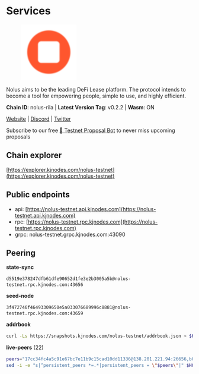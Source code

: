 # Services

<figure><img src="https://raw.githubusercontent.com/kj89/cosmos-images/main/logos/nolus.png" width="150" alt=""><figcaption></figcaption></figure>

Nolus aims to be the leading DeFi Lease platform. The protocol  intends to become a tool for empowering people, simple to use, and highly efficient.

**Chain ID**: nolus-rila | **Latest Version Tag**: v0.2.2 | **Wasm**: ON

[Website](https://www.nolus.io) | [Discord](https://discord.gg/nolus-protocol) | [Twitter](https://twitter.com/NolusProtocol)



Subscribe to our free [🤖 Testnet Proposal Bot](https://t.me/kjnodes_testnet_proposal_bot) to never miss upcoming proposals


## Chain explorer
[https://explorer.kjnodes.com/nolus-testnet](https://explorer.kjnodes.com/nolus-testnet)

## Public endpoints

* api: [https://nolus-testnet.api.kjnodes.com](https://nolus-testnet.api.kjnodes.com)
* rpc: [https://nolus-testnet.rpc.kjnodes.com](https://nolus-testnet.rpc.kjnodes.com)
* grpc: nolus-testnet.grpc.kjnodes.com:43090

## Peering

**state-sync**

```text
d5519e378247dfb61dfe90652d1fe3e2b3005a5b@nolus-testnet.rpc.kjnodes.com:43656
```

**seed-node**

```text
3f472746f46493309650e5a033076689996c8881@nolus-testnet.rpc.kjnodes.com:43659
```

**addrbook**
```bash
curl -Ls https://snapshots.kjnodes.com/nolus-testnet/addrbook.json > $HOME/.nolus/config/addrbook.json
```

**live-peers** (22)
```bash
peers="17cc34fc4a5c91e67bc7e11b9c15cad10dd11336@138.201.221.94:26656,b04b320e306ccd38b3da4d5ebc8099ceff452c65@178.63.8.245:61456,46e87e63ebfb628613a7c33ff69946ebd45fa510@176.99.142.180:36656,48283100d4cf8068dc16ef1b10aacf092303ec2f@65.109.85.170:47656,2fc6d24d1d77c34427ce7cbb24de5ee4d4debe7c@161.97.108.208:26656,ca83b6457bfce88d892646b6afb51165ec3e94d4@135.181.183.93:22656,79eea22837193c2b8e4d9ad1c633486f30faaa1c@144.76.27.79:56656,b0fa31de7a29b92b4c910cbafb2789626a1db8a9@65.108.9.164:20756,d71f6a702561b08023810464a96668045dbabd9e@95.214.55.25:26656,5c2a752c9b1952dbed075c56c600c3a79b58c395@195.3.220.135:27016,f9734a35578309156308f12eba510ef995de4769@165.22.111.173:20756,8b0b427b4567a7a66f05fab1146ee97b52ad7958@93.189.30.119:26656,33f4b7f56b6708526f0638162f020394de0ce5e9@65.21.229.33:28656,fcb82df30d2056c3af024fb389e173d683fe8229@65.108.105.48:19756,0760923eff6e1e890a55e3c3d6b1330d60c2f870@185.246.86.152:26656,b707384941f6ae2c291d7031b51771c470e3a686@65.108.9.230:28656,6c7df995fc208bf1e46b247eea141923868d9452@185.144.99.9:26656,73e55e512de96e81fa025463f1581daf64172f76@65.108.13.154:31656,d1dcddc63da6f43e2b8bcc824b17719f21d6c2b0@74.208.157.58:10656,5d323e4127ebf0c3139f3081765606e32052fa3e@65.109.92.148:26656,50d786a2d242839fe2bdb69bee694d7ffa455824@5.161.60.42:18656,d5519e378247dfb61dfe90652d1fe3e2b3005a5b@65.109.68.190:43656"
sed -i -e "s|^persistent_peers *=.*|persistent_peers = \"$peers\"|" $HOME/.nolus/config/config.toml
```
